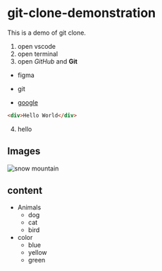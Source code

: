 # git-clone-demonstration

This is a demo of git clone.

1. open vscode
2. open terminal
3. open *GitHub* and **Git**


- figma
- git

- [google](google.com)

~~~HTML
<div>Hello World</div>
~~~
4. hello

## Images
![snow mountain](https://miro.medium.com/v2/resize:fit:643/1*06ujBAXVeGHGifgqzuMn6Q.jpeg)


## content
- Animals
    - dog
    - cat
    - bird
- color
    - blue
    - yellow
    - green
    
